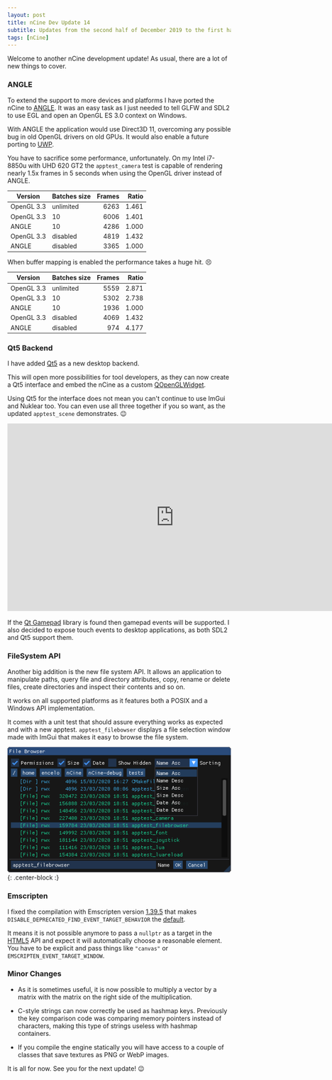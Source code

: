 ```yaml
---
layout: post
title: nCine Dev Update 14
subtitle: Updates from the second half of December 2019 to the first half of March 2020
tags: [nCine]
---
```


Welcome to another nCine development update! As usual, there are a lot of new things to cover.

### ANGLE

To extend the support to more devices and platforms I have ported the nCine to [ANGLE](http://angleproject.org).
It was an easy task as I just needed to tell GLFW and SDL2 to use EGL and open an OpenGL ES 3.0 context on Windows.

With ANGLE the application would use Direct3D 11, overcoming any possible bug in old OpenGL drivers on old GPUs. It would also enable a future porting to [UWP](https://en.wikipedia.org/wiki/Universal_Windows_Platform).

You have to sacrifice some performance, unfortunately. On my Intel i7-8850u with UHD 620 GT2 the `apptest_camera` test is capable of rendering nearly 1.5x frames in 5 seconds when using the OpenGL driver instead of ANGLE.

| Version    | Batches size |  Frames | Ratio |
|------------|--------------|--------:|------:|
| OpenGL 3.3 | unlimited    |    6263 | 1.461 |
| OpenGL 3.3 | 10           |    6006 | 1.401 |
| ANGLE      | 10           |    4286 | 1.000 |
| OpenGL 3.3 | disabled     |    4819 | 1.432 |
| ANGLE      | disabled     |    3365 | 1.000 |

When buffer mapping is enabled the performance takes a huge hit. :persevere:

| Version    | Batches size |  Frames | Ratio |
|------------|--------------|--------:|------:|
| OpenGL 3.3 | unlimited    |    5559 | 2.871 |
| OpenGL 3.3 | 10           |    5302 | 2.738 |
| ANGLE      | 10           |    1936 | 1.000 |
| OpenGL 3.3 | disabled     |    4069 | 1.432 |
| ANGLE      | disabled     |     974 | 4.177 |

### Qt5 Backend

I have added [Qt5](https://www.qt.io/) as a new desktop backend.

This will open more possibilities for tool developers, as they can now create a Qt5 interface and embed the nCine as a custom [QOpenGLWidget](https://doc.qt.io/qt-5/qopenglwidget.html).

Using Qt5 for the interface does not mean you can't continue to use ImGui and Nuklear too. You can even use all three together if you so want, as the updated `apptest_scene` demonstrates. :wink:

<div class="embed-responsive embed-responsive-16by9">
  <iframe width="750" height="422" src="https://www.youtube.com/embed/PpVLD3ShiCw" frameborder="0" allowfullscreen></iframe>
</div>

If the [Qt Gamepad](https://doc.qt.io/qt-5/qtgamepad-index.html) library is found then gamepad events will be supported. I also decided to expose touch events to desktop applications, as both SDL2 and Qt5 support them.

### FileSystem API

Another big addition is the new file system API. It allows an application to manipulate paths, query file and directory attributes, copy, rename or delete files, create directories and inspect their contents and so on.

It works on all supported platforms as it features both a POSIX and a Windows API implementation.

It comes with a unit test that should assure everything works as expected and with a new apptest. `apptest_filebowser` displays a file selection window made with ImGui that makes it easy to browse the file system.

![apptest_filebrowser](/images/apptest_filebrowser.png "apptest_filebrowser"){: .center-block :}

### Emscripten

I fixed the compilation with Emscripten version [1.39.5](https://emscripten.org/docs/introducing_emscripten/release_notes.html) that makes `DISABLE_DEPRECATED_FIND_EVENT_TARGET_BEHAVIOR` the [default](https://groups.google.com/forum/#!msg/emscripten-discuss/xScZ_LRIByk/_gEy67utDgAJ).

It means it is not possible anymore to pass a `nullptr` as a target in the [HTML5](https://emscripten.org/docs/api_reference/html5.h.html) API and expect it will automatically choose a reasonable element. You have to be explicit and pass things like `"canvas"` or `EMSCRIPTEN_EVENT_TARGET_WINDOW`.

### Minor Changes

* As it is sometimes useful, it is now possible to multiply a vector by a matrix with the matrix on the right side of the multiplication.

* C-style strings can now correctly be used as hashmap keys. Previously the key comparison code was comparing memory pointers instead of characters, making this type of strings useless with hashmap containers.

* If you compile the engine statically you will have access to a couple of classes that save textures as PNG or WebP images.

It is all for now. See you for the next update! :wink:
